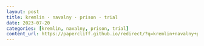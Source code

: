 ```yaml
---
layout: post
title: kremlin · navalny · prison · trial
date: 2023-07-20
categories: [kremlin, navalny, prison, trial]
content_url: https://papercliff.github.io/redirect/?q=kremlin+navalny+prison+trial&tbs=cdr:1,cd_min:7/19/2023,cd_max:7/21/2023
---
```

